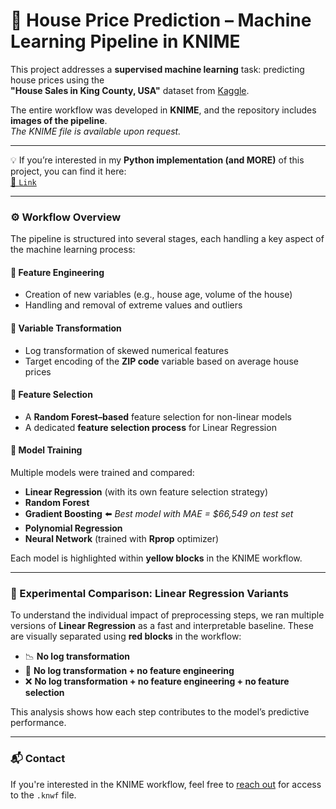 # 🏡 House Price Prediction – Machine Learning Pipeline in KNIME

This project addresses a **supervised machine learning** task: predicting house prices using the  
**"House Sales in King County, USA"** dataset from [Kaggle](https://www.kaggle.com/datasets/harlfoxem/housesalesprediction).  

The entire workflow was developed in **KNIME**, and the repository includes **images of the pipeline**.  
*The KNIME file is available upon request.*

---

💡 If you’re interested in my **Python implementation (and MORE)** of this project, you can find it here:  
[📄 `Link`](https://github.com/kugogt/Housing-Price-Prediction)

---

### ⚙️ Workflow Overview

The pipeline is structured into several stages, each handling a key aspect of the machine learning process:

#### 🧪 Feature Engineering
- Creation of new variables (e.g., house age, volume of the house)
- Handling and removal of extreme values and outliers

#### 🔁 Variable Transformation
- Log transformation of skewed numerical features
- Target encoding of the **ZIP code** variable based on average house prices

#### 🎯 Feature Selection
- A **Random Forest–based** feature selection for non-linear models  
- A dedicated **feature selection process** for Linear Regression

#### 🤖 Model Training
Multiple models were trained and compared:
- **Linear Regression** (with its own feature selection strategy)
- **Random Forest**
- **Gradient Boosting** ⬅️ *Best model with MAE = $66,549 on test set*
- **Polynomial Regression**
- **Neural Network** (trained with **Rprop** optimizer)

Each model is highlighted within **yellow blocks** in the KNIME workflow.

---

### 🧪 Experimental Comparison: Linear Regression Variants

To understand the individual impact of preprocessing steps, we ran multiple versions of **Linear Regression** as a fast and interpretable baseline. These are visually separated using **red blocks** in the workflow:

- 📉 **No log transformation**
- 🚫 **No log transformation + no feature engineering**
- ❌ **No log transformation + no feature engineering + no feature selection**

This analysis shows how each step contributes to the model’s predictive performance.

---

### 📬 Contact
If you're interested in the KNIME workflow, feel free to [reach out](lamiaeamilchemetterò) for access to the `.knwf` file.
